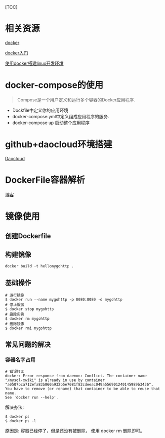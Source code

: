 [TOC]

# 相关资源

[docker](https://www.docker.com/)

[docker入门](https://yeasy.gitbooks.io/docker_practice/content/)

[使用docker搭建linux开发环境](https://www.ctolib.com/topics-133553.html)

# docker-compose的使用

> Compose是一个用户定义和运行多个容器的Docker应用程序.

- Dockfile中定义你的应用环境
- docker-compose.yml中定义组成应用程序的服务.
- docker-compose up 启动整个应用程序

# github+daocloud环境搭建

[Daocloud](https://dashboard.daocloud.io/build-flows)

# DockerFile容器解析

[博客](https://www.cnblogs.com/liangjindong/p/9409697.html)

# 镜像使用

## 创建Dockerfile

## 构建镜像

```shell
docker build -t hellomygohttp . 
```

## 基础操作

```shell
# 运行镜像
$ docker run --name mygohttp -p 8080:8080 -d mygohttp
# 停止服务
$ docker stop mygohttp
# 删除实例
$ docker rm mygohttp
# 删除镜像
$ docker rmi mygohttp
```



## 常见问题的解决

### 容器名字占用

```shell
# 错误打印
docker: Error response from daemon: Conflict. The container name "/mysql-xwiki" is already in use by container "a0507bca712efa83b060a932b5e7081f82cdeeac049a556901240145989b3436". You have to remove (or rename) that container to be able to reuse that name.
See 'docker run --help'.
```

解决办法:

```shell
$ docker ps
$ docker ps -l
```

原因是: 容器已经停了，但是还没有被删除， 使用 docker rm 删除即可。